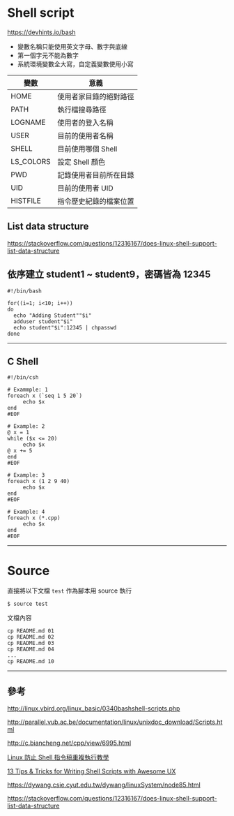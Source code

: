 # Shell script

https://devhints.io/bash

* 變數名稱只能使用英文字母、數字與底線
* 第一個字元不能為數字
* 系統環境變數全大寫，自定義變數使用小寫

| 變數 | 意義 |
| --- | --- |
| HOME      | 使用者家目錄的絕對路徑 |
| PATH      | 執行檔搜尋路徑 |
| LOGNAME   | 使用者的登入名稱 |
| USER      | 目前的使用者名稱 |
| SHELL     | 目前使用哪個 Shell |
| LS_COLORS | 設定 Shell 顏色 |
| PWD       | 記錄使用者目前所在目錄 |
| UID       | 目前的使用者 UID |
| HISTFILE  | 指令歷史紀錄的檔案位置 |

## List data structure

https://stackoverflow.com/questions/12316167/does-linux-shell-support-list-data-structure

## 依序建立 student1 ~ student9，密碼皆為 12345

```shell
#!/bin/bash

for((i=1; i<10; i++))
do
  echo "Adding Student""$i"
  adduser student"$i"
  echo student"$i":12345 | chpasswd
done
```

---

## C Shell

```shell
#!/bin/csh

# Exammple: 1
foreach x (`seq 1 5 20`)
     echo $x
end
#EOF

# Example: 2
@ x = 1
while ($x <= 20)
     echo $x
@ x += 5
end
#EOF

# Example: 3
foreach x (1 2 9 40)
     echo $x
end
#EOF

# Example: 4
foreach x (*.cpp)
     echo $x
end
#EOF
```

---

# Source

直接將以下文檔 `test` 作為腳本用 source 執行

```shell
$ source test
```

文檔內容

```
cp README.md 01
cp README.md 02
cp README.md 03
cp README.md 04
...
cp README.md 10
```

---

## 參考

http://linux.vbird.org/linux_basic/0340bashshell-scripts.php

http://parallel.vub.ac.be/documentation/linux/unixdoc_download/Scripts.html

http://c.biancheng.net/cpp/view/6995.html

[Linux 防止 Shell 指令稿重複執行教學](https://blog.gtwang.org/linux/prevent-shell-script-duplicate-executions/)

[13 Tips & Tricks for Writing Shell Scripts with Awesome UX](https://codeburst.io/13-tips-tricks-for-writing-shell-scripts-with-awesome-ux-19a525ae05ae)

https://dywang.csie.cyut.edu.tw/dywang/linuxSystem/node85.html

https://stackoverflow.com/questions/12316167/does-linux-shell-support-list-data-structure
